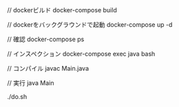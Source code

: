 // dockerビルド
docker-compose build

// dockerをバックグラウンドで起動
docker-compose up -d

// 確認
docker-compose ps

// インスペクション
docker-compose exec java bash

// コンパイル
javac Main.java

// 実行
java Main

./do.sh

